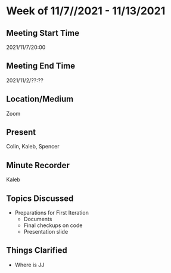 # Week of 11/7//2021 - 11/13/2021

## Meeting Start Time

2021/11/7/20:00

## Meeting End Time

2021/11/2/??:??

## Location/Medium

Zoom

## Present

Colin, Kaleb, Spencer

## Minute Recorder

Kaleb

## Topics Discussed

- Preparations for First Iteration
  - Documents
  - Final checkups on code
  - Presentation slide

## Things Clarified

- Where is JJ
